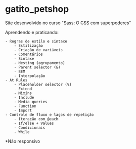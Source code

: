 # gatito_petshop

Site desenvolvido no curso "Sass: O CSS com superpoderes"

Aprendendo e praticando:

	- Regras de estilo e sintaxe
		- Estilização
		- Criação de variáveis
		- Comentários
		- Sintaxe
		- Nesting (agrupamento)
		- Parent selector (&)
		- BEM
		- Interpolação
	- At Rules
		- Placeholder selector (%)
		- Extend
		- Mixins
		- Include
		- Media queries
		- Function
		- Import
	- Controle de fluxo e laços de repetição
		- Iteração com @each
		- If/else + Values
		- Condicionais
		- While

*Não responsivo
